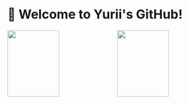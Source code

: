 # 👋 Welcome to Yurii's GitHub!

<div>
  <img height="150px" width="48%" src="https://github-readme-stats.vercel.app/api/top-langs/?username=Yurii-huang&show_icons=true&theme=tokyonight&layout=compact" />
  <img height="150px" width="48%" src="https://github-readme-stats.vercel.app/api?username=Yurii-huang&show_icons=true&theme=tokyonight" />
</div>
